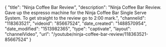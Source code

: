 {
    "title": "Ninja Coffee Bar Review",
    "description": "Ninja Coffee Bar Review. Gave up the espresso machine for the Ninja Coffee Bar Single Serve System. To get straight to the review go to 2:00 mark.",
    "channelid": "118363521",
    "videoid": "85667524",
    "date_created": "1488570954",
    "date_modified": "1513982365",
    "type": "captivate",
    "layout": "channelVideo",
    "url": "\/youtube\/ninja-coffee-bar-review\/118363521-85667524"
}